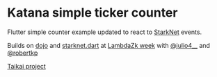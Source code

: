 # Katana simple ticker counter

Flutter simple counter example updated to react to [StarkNet](https://www.starknet.io/en) events.

Builds on [dojo]() and [starknet.dart](https://github.com/ptisserand/starknet.dart) at [LambdaZk week](https://events.lambdaclass.com/lambdazkweek) with [@julio4__](https://twitter.com/julio4__) and [@robertkp](https://twitter.com/robertkp13)

[Taikai project](https://taikai.network/lambdaclass/hackathons/lambdazkweek/projects/clk5kdrjd0185sh01ztflywpv/idea)

